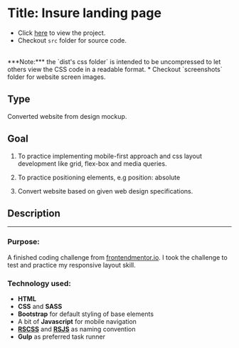 # Title: Insure landing page
* Click <a href="https://mercado-joshua.github.io/insure-landing-page/dist/index.html" target="_blank">here</a> to view the project.
* Checkout `src` folder for source code.
<br>
***Note:*** the `dist's css folder` is intended to be uncompressed to let others view the CSS code in a readable format.
* Checkout `screenshots` folder for website screen images.

## Type
Converted website from design mockup.

## Goal
1. To practice implementing mobile-first approach and css layout development like grid, flex-box and media queries.

2. To practice positioning elements, e.g position: absolute

3. Convert website based on given web design specifications.

## Description
---
### Purpose:
A finished coding challenge from [frontendmentor.io](https://www.frontendmentor.io/challenges/insure-landing-page-uTU68JV8).
I took the challenge to test and practice my responsive layout skill.

### Technology used:
* **HTML**
* **CSS** and **SASS**
* **Bootstrap** for default styling of base elements
* A bit of **Javascript** for mobile navigation
* **[RSCSS](https://rscss.io/index.html)** and **[RSJS](https://ricostacruz.com/rsjs/)** as naming convention
* **Gulp** as preferred task runner




